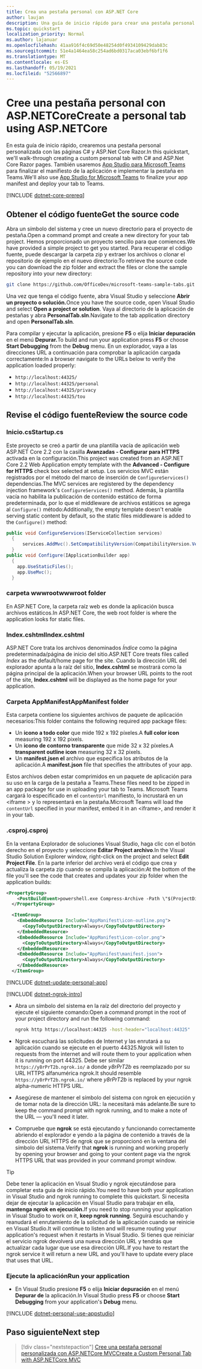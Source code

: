 ```yaml
---
title: Crea una pestaña personal con ASP.NET Core
author: laujan
description: Una guía de inicio rápido para crear una pestaña personal personalizada con ASP.NET Core.
ms.topic: quickstart
localization_priority: Normal
ms.author: lajanuar
ms.openlocfilehash: 41aa916f4c69d50e48254d0f4934109429dab83c
ms.sourcegitcommit: 51e4a1464ea58c254ad6bd0317aca03ebf6bf1f6
ms.translationtype: MT
ms.contentlocale: es-ES
ms.lasthandoff: 05/19/2021
ms.locfileid: "52566897"
---
```

# <a name="create-a-personal-tab-using-aspnetcore"></a><span data-ttu-id="7ef20-103">Cree una pestaña personal con ASP.NETCore</span><span class="sxs-lookup"><span data-stu-id="7ef20-103">Create a personal tab using ASP.NETCore</span></span>

<span data-ttu-id="7ef20-104">En esta guía de inicio rápido, crearemos una pestaña personal personalizada con las páginas C# y ASP.Net Core Razor.</span><span class="sxs-lookup"><span data-stu-id="7ef20-104">In this quickstart, we'll walk-through creating a custom personal tab with C# and ASP.Net Core Razor pages.</span></span> <span data-ttu-id="7ef20-105">También usaremos [App Studio para Microsoft Teams](~/concepts/build-and-test/app-studio-overview.md) para finalizar el manifiesto de la aplicación e implementar la pestaña en Teams.</span><span class="sxs-lookup"><span data-stu-id="7ef20-105">We'll also use [App Studio for Microsoft Teams](~/concepts/build-and-test/app-studio-overview.md) to finalize your app manifest and deploy your tab to Teams.</span></span>

[!INCLUDE [dotnet-core-prereq](~/includes/tabs/dotnet-core-prereq.md)]

## <a name="get-the-source-code"></a><span data-ttu-id="7ef20-106">Obtener el código fuente</span><span class="sxs-lookup"><span data-stu-id="7ef20-106">Get the source code</span></span>

<span data-ttu-id="7ef20-107">Abra un símbolo del sistema y cree un nuevo directorio para el proyecto de pestaña.</span><span class="sxs-lookup"><span data-stu-id="7ef20-107">Open a command prompt and create a new directory for your tab project.</span></span> <span data-ttu-id="7ef20-108">Hemos proporcionado un proyecto sencillo para que comiences.</span><span class="sxs-lookup"><span data-stu-id="7ef20-108">We have provided a simple project to get you started.</span></span> <span data-ttu-id="7ef20-109">Para recuperar el código fuente, puede descargar la carpeta zip y extraer los archivos o clonar el repositorio de ejemplo en el nuevo directorio:</span><span class="sxs-lookup"><span data-stu-id="7ef20-109">To retrieve the source code you can download the zip folder and extract the files or clone the sample repository into your new directory:</span></span>

```bash
git clone https://github.com/OfficeDev/microsoft-teams-sample-tabs.git
```

<span data-ttu-id="7ef20-110">Una vez que tenga el código fuente, abra Visual Studio y seleccione **Abrir un proyecto o solución.**</span><span class="sxs-lookup"><span data-stu-id="7ef20-110">Once you have the source code, open Visual Studio and select **Open a project or solution**.</span></span> <span data-ttu-id="7ef20-111">Vaya al directorio de la aplicación de pestañas y abra **PersonalTab.sln**.</span><span class="sxs-lookup"><span data-stu-id="7ef20-111">Navigate to the tab application directory and open **PersonalTab.sln**.</span></span>

<span data-ttu-id="7ef20-112">Para compilar y ejecutar la aplicación, presione **F5** o elija **Iniciar depuración** en el menú **Depurar.**</span><span class="sxs-lookup"><span data-stu-id="7ef20-112">To build and run your application press **F5** or choose **Start Debugging** from the **Debug** menu.</span></span> <span data-ttu-id="7ef20-113">En un explorador, vaya a las direcciones URL a continuación para comprobar la aplicación cargada correctamente:</span><span class="sxs-lookup"><span data-stu-id="7ef20-113">In a browser navigate to the URLs below to verify the application loaded properly:</span></span>

- `http://localhost:44325/`
- `http://localhost:44325/personal`
- `http://localhost:44325/privacy`
- `http://localhost:44325/tou`

## <a name="review-the-source-code"></a><span data-ttu-id="7ef20-114">Revise el código fuente</span><span class="sxs-lookup"><span data-stu-id="7ef20-114">Review the source code</span></span>

### <a name="startupcs"></a><span data-ttu-id="7ef20-115">Inicio.cs</span><span class="sxs-lookup"><span data-stu-id="7ef20-115">Startup.cs</span></span>

<span data-ttu-id="7ef20-116">Este proyecto se creó a partir de una plantilla vacía de aplicación web ASP.NET Core 2.2 con la casilla **Avanzadas - Configurar para HTTPS** activada en la configuración.</span><span class="sxs-lookup"><span data-stu-id="7ef20-116">This project was created from an ASP.NET Core 2.2 Web Application empty template with the **Advanced - Configure for HTTPS** check box selected at setup.</span></span> <span data-ttu-id="7ef20-117">Los servicios MVC están registrados por el método del marco de inserción de `ConfigureServices()` dependencias.</span><span class="sxs-lookup"><span data-stu-id="7ef20-117">The MVC services are registered by the dependency injection framework's `ConfigureServices()` method.</span></span> <span data-ttu-id="7ef20-118">Además, la plantilla vacía no habilita la publicación de contenido estático de forma predeterminada, por lo que el middleware de archivos estáticos se agrega al `Configure()` método:</span><span class="sxs-lookup"><span data-stu-id="7ef20-118">Additionally, the empty template doesn't enable serving static content by default, so the static files middleware is added to the `Configure()` method:</span></span>

```csharp
public void ConfigureServices(IServiceCollection services)
  {
      services.AddMvc().SetCompatibilityVersion(CompatibilityVersion.Version_2_2);
  }
public void Configure(IApplicationBuilder app)
  {
    app.UseStaticFiles();
    app.UseMvc();
  }
```

### <a name="wwwroot-folder"></a><span data-ttu-id="7ef20-119">carpeta wwwroot</span><span class="sxs-lookup"><span data-stu-id="7ef20-119">wwwroot folder</span></span>

<span data-ttu-id="7ef20-120">En ASP.NET Core, la carpeta raíz web es donde la aplicación busca archivos estáticos.</span><span class="sxs-lookup"><span data-stu-id="7ef20-120">In ASP.NET Core, the web root folder is where the application looks for static files.</span></span>

### <a name="indexcshtml"></a><span data-ttu-id="7ef20-121">Index.cshtml</span><span class="sxs-lookup"><span data-stu-id="7ef20-121">Index.cshtml</span></span>

<span data-ttu-id="7ef20-122">ASP.NET Core trata los archivos denominados *Índice* como la página predeterminada/página de inicio del sitio.</span><span class="sxs-lookup"><span data-stu-id="7ef20-122">ASP.NET Core treats files called *Index* as the default/home page for the site.</span></span> <span data-ttu-id="7ef20-123">Cuando la dirección URL del explorador apunta a la raíz del sitio, **Index.cshtml** se mostrará como la página principal de la aplicación.</span><span class="sxs-lookup"><span data-stu-id="7ef20-123">When your browser URL points to the root of the site, **Index.cshtml** will be displayed as the home page for your application.</span></span>

### <a name="appmanifest-folder"></a><span data-ttu-id="7ef20-124">Carpeta AppManifest</span><span class="sxs-lookup"><span data-stu-id="7ef20-124">AppManifest folder</span></span>

<span data-ttu-id="7ef20-125">Esta carpeta contiene los siguientes archivos de paquete de aplicación necesarios:</span><span class="sxs-lookup"><span data-stu-id="7ef20-125">This folder contains the following required app package files:</span></span>

- <span data-ttu-id="7ef20-126">Un **icono a todo color** que mide 192 x 192 píxeles.</span><span class="sxs-lookup"><span data-stu-id="7ef20-126">A **full color icon** measuring 192 x 192 pixels.</span></span>
- <span data-ttu-id="7ef20-127">Un **icono de contorno transparente** que mide 32 x 32 píxeles.</span><span class="sxs-lookup"><span data-stu-id="7ef20-127">A **transparent outline icon** measuring 32 x 32 pixels.</span></span>
- <span data-ttu-id="7ef20-128">Un **manifest.jsen el** archivo que especifica los atributos de la aplicación.</span><span class="sxs-lookup"><span data-stu-id="7ef20-128">A **manifest.json** file that specifies the attributes of your app.</span></span>

<span data-ttu-id="7ef20-129">Estos archivos deben estar comprimidos en un paquete de aplicación para su uso en la carga de la pestaña a Teams.</span><span class="sxs-lookup"><span data-stu-id="7ef20-129">These files need to be zipped in an app package for use in uploading your tab to Teams.</span></span> <span data-ttu-id="7ef20-130">Microsoft Teams cargará lo especificado en el `contentUrl` manifiesto, lo incrustará en un <iframe \> y lo representará en la pestaña.</span><span class="sxs-lookup"><span data-stu-id="7ef20-130">Microsoft Teams will load the `contentUrl` specified in your manifest, embed it in an <iframe\>, and render it in your tab.</span></span>

### <a name="csproj"></a><span data-ttu-id="7ef20-131">.csproj</span><span class="sxs-lookup"><span data-stu-id="7ef20-131">.csproj</span></span>

<span data-ttu-id="7ef20-132">En la ventana Explorador de soluciones Visual Studio, haga clic con el botón derecho en el proyecto y seleccione **Editar Project archivo**.</span><span class="sxs-lookup"><span data-stu-id="7ef20-132">In the Visual Studio Solution Explorer window, right-click on the project and select **Edit Project File**.</span></span> <span data-ttu-id="7ef20-133">En la parte inferior del archivo verá el código que crea y actualiza la carpeta zip cuando se compila la aplicación:</span><span class="sxs-lookup"><span data-stu-id="7ef20-133">At the bottom of the file you'll see the code that creates and updates your zip folder when the application builds:</span></span>

```xml
<PropertyGroup>
    <PostBuildEvent>powershell.exe Compress-Archive -Path \"$(ProjectDir)AppManifest\*\" -DestinationPath \"$(TargetDir)tab.zip\" -Force</PostBuildEvent>
  </PropertyGroup>

  <ItemGroup>
    <EmbeddedResource Include="AppManifest\icon-outline.png">
      <CopyToOutputDirectory>Always</CopyToOutputDirectory>
    </EmbeddedResource>
    <EmbeddedResource Include="AppManifest\icon-color.png">
      <CopyToOutputDirectory>Always</CopyToOutputDirectory>
    </EmbeddedResource>
    <EmbeddedResource Include="AppManifest\manifest.json">
      <CopyToOutputDirectory>Always</CopyToOutputDirectory>
    </EmbeddedResource>
  </ItemGroup>
```

[!INCLUDE  [dotnet-update-personal-app](~/includes/tabs/dotnet-update-personal-app.md)]

[!INCLUDE [dotnet-ngrok-intro](~/includes/tabs/dotnet-ngrok-intro.md)]

- <span data-ttu-id="7ef20-134">Abra un símbolo del sistema en la raíz del directorio del proyecto y ejecute el siguiente comando:</span><span class="sxs-lookup"><span data-stu-id="7ef20-134">Open a command prompt in the root of your project directory and run the following command:</span></span>

    ```bash
    ngrok http https://localhost:44325 -host-header="localhost:44325"
    ```

- <span data-ttu-id="7ef20-135">Ngrok escuchará las solicitudes de Internet y las enrutará a su aplicación cuando se ejecute en el puerto 44325.</span><span class="sxs-lookup"><span data-stu-id="7ef20-135">Ngrok will listen to requests from the internet and will route them to your application when it is running on port 44325.</span></span>  <span data-ttu-id="7ef20-136">Debe ser similar `https://y8rPrT2b.ngrok.io/` a donde *y8rPrT2b* es reemplazado por su URL HTTPS alfanumérica ngrok.</span><span class="sxs-lookup"><span data-stu-id="7ef20-136">It should resemble `https://y8rPrT2b.ngrok.io/` where *y8rPrT2b* is replaced by your ngrok alpha-numeric HTTPS URL.</span></span>

- <span data-ttu-id="7ef20-137">Asegúrese de mantener el símbolo del sistema con ngrok en ejecución y de tomar nota de la dirección URL: la necesitará más adelante.</span><span class="sxs-lookup"><span data-stu-id="7ef20-137">Be sure to keep the command prompt with ngrok running, and to make a note of the URL — you'll need it later.</span></span>

- <span data-ttu-id="7ef20-138">Compruebe que **ngrok** se está ejecutando y funcionando correctamente abriendo el explorador e yendo a la página de contenido a través de la dirección URL HTTPS de ngrok que se proporcionó en la ventana del símbolo del sistema.</span><span class="sxs-lookup"><span data-stu-id="7ef20-138">Verify that **ngrok** is running and working properly by opening your browser and going to your content page via the ngrok HTTPS URL that was provided in your command prompt window.</span></span>

>[!TIP]
><span data-ttu-id="7ef20-139">Debe tener la aplicación en Visual Studio y ngrok ejecutándose para completar esta guía de inicio rápido.</span><span class="sxs-lookup"><span data-stu-id="7ef20-139">You need to have both your application in Visual Studio and ngrok running to complete this quickstart.</span></span> <span data-ttu-id="7ef20-140">Si necesita dejar de ejecutar la aplicación en Visual Studio para trabajar en ella, **mantenga ngrok en ejecución.**</span><span class="sxs-lookup"><span data-stu-id="7ef20-140">If you need to stop running your application in Visual Studio to work on it, **keep ngrok running**.</span></span> <span data-ttu-id="7ef20-141">Seguirá escuchando y reanudará el enrutamiento de la solicitud de la aplicación cuando se reinicie en Visual Studio.</span><span class="sxs-lookup"><span data-stu-id="7ef20-141">It will continue to listen and will resume routing your application's request when it restarts in Visual Studio.</span></span> <span data-ttu-id="7ef20-142">Si tienes que reiniciar el servicio ngrok devolverá una nueva dirección URL y tendrás que actualizar cada lugar que use esa dirección URL.</span><span class="sxs-lookup"><span data-stu-id="7ef20-142">If you have to restart the ngrok service it will return a new URL and you'll have to update every place that uses that URL.</span></span>

### <a name="run-your-application"></a><span data-ttu-id="7ef20-143">Ejecute la aplicación</span><span class="sxs-lookup"><span data-stu-id="7ef20-143">Run your application</span></span>

- <span data-ttu-id="7ef20-144">En Visual Studio presione **F5** o elija **Iniciar depuración** en el menú **Depurar de** la aplicación.</span><span class="sxs-lookup"><span data-stu-id="7ef20-144">In Visual Studio press **F5** or choose **Start Debugging** from your application's **Debug** menu.</span></span>

[!INCLUDE [dotnet-personal-use-appstudio](~/includes/tabs/dotnet-personal-use-appstudio.md)]

## <a name="next-step"></a><span data-ttu-id="7ef20-145">Paso siguiente</span><span class="sxs-lookup"><span data-stu-id="7ef20-145">Next step</span></span>

> [!div class="nextstepaction"]
> [<span data-ttu-id="7ef20-146">Cree una pestaña personal personalizada con ASP.NETCore MVC</span><span class="sxs-lookup"><span data-stu-id="7ef20-146">Create a Custom Personal Tab with ASP.NETCore MVC</span></span>](~/tabs/quickstarts/create-personal-tab-dotnet-core-mvc.md)
